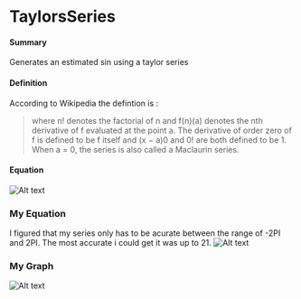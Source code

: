TaylorsSeries
====

#### Summary

Generates an estimated sin using a taylor series

#### Definition

According to Wikipedia the defintion is :
>where n! denotes the factorial of n and f(n)(a) denotes the nth derivative of f evaluated at the point a. The derivative of order zero of f is defined to be f itself and (x − a)0 and 0! are both defined to be 1. When a = 0, the series is also called a Maclaurin series.

#### Equation
![Alt text](https://wikimedia.org/api/rest_v1/media/math/render/svg/3e8311bbbeac9364f73b437929aa85c71715a7a8 "Simple Series")

### My Equation

I figured that my series only has to be acurate between the range of -2PI and 2PI. The most accurate i could get it was up to 21. 
![Alt text](https://i.imgur.com/hd0y6CN.png "My Equation")

### My Graph

![Alt text](https://i.imgur.com/BWbllA6.png "My Graph")




